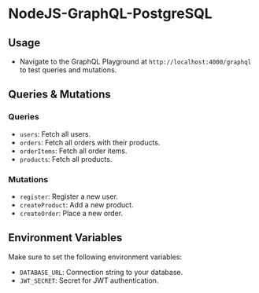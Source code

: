 # NodeJS-GraphQL-PostgreSQL


## Usage

- Navigate to the GraphQL Playground at `http://localhost:4000/graphql` to test queries and mutations.

## Queries & Mutations

### Queries

- `users`: Fetch all users.
- `orders`: Fetch all orders with their products.
- `orderItems`: Fetch all order items.
- `products`: Fetch all products.

### Mutations

- `register`: Register a new user.
- `createProduct`: Add a new product.
- `createOrder`: Place a new order.

## Environment Variables

Make sure to set the following environment variables:

- `DATABASE_URL`: Connection string to your database.
- `JWT_SECRET`: Secret for JWT authentication.